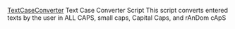 <a href="https://xedricity.com">TextCaseConverter</a>
Text Case Converter Script
This script converts entered texts by the user in ALL CAPS, small caps, Capital Caps, and rAnDom cApS
